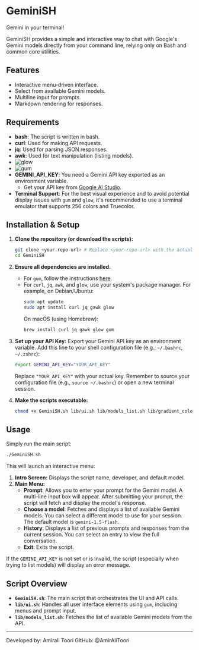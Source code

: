 # GeminiSH
Gemini in your terminal!

GeminiSH provides a simple and interactive way to chat with Google's Gemini models directly from your command line, relying only on Bash and common core utilities.

## Features
*   Interactive menu-driven interface.
*   Select from available Gemini models.
*   Multiline input for prompts.
*   Markdown rendering for responses.

## Requirements
*   **bash**: The script is written in bash.
*   **curl**: Used for making API requests.
*   **jq**: Used for parsing JSON responses.
*   **awk**: Used for text manipulation (listing models).
*   ![glow](https://github.com/charmbracelet/glow)
*   ![gum](https://github.com/charmbracelet/gum)
*   **GEMINI_API_KEY**: You need a Gemini API key exported as an environment variable.
    *   Get your API key from [Google AI Studio](https://aistudio.google.com/app/apikey).
*   **Terminal Support**: For the best visual experience and to avoid potential display issues with `gum` and `glow`, it's recommended to use a terminal emulator that supports 256 colors and Truecolor.

## Installation & Setup

1.  **Clone the repository (or download the scripts):**
    ```bash
    git clone <your-repo-url> # Replace <your-repo-url> with the actual URL
    cd GeminiSH
    ```
2.  **Ensure all dependencies are installed.**
    *   For `gum`, follow the instructions [here](https://github.com/charmbracelet/gum#installation).
    *   For `curl`, `jq`, `awk`, and `glow`, use your system's package manager. For example, on Debian/Ubuntu:
        ```bash
        sudo apt update
        sudo apt install curl jq gawk glow
        ```
        On macOS (using Homebrew):
        ```bash
        brew install curl jq gawk glow gum
        ```
3.  **Set up your API Key:**
    Export your Gemini API key as an environment variable. Add this line to your shell configuration file (e.g., `~/.bashrc`, `~/.zshrc`):
    ```bash
    export GEMINI_API_KEY="YOUR_API_KEY"
    ```
    Replace `"YOUR_API_KEY"` with your actual key. Remember to source your configuration file (e.g., `source ~/.bashrc`) or open a new terminal session.

4.  **Make the scripts executable:**
    ```bash
    chmod +x GeminiSH.sh lib/ui.sh lib/models_list.sh lib/gradient_color.sh configs/gum_vars.sh
    ```

## Usage

Simply run the main script:

```bash
./GeminiSH.sh
```

This will launch an interactive menu:

1.  **Intro Screen:** Displays the script name, developer, and default model.
2.  **Main Menu:**
    *   **Prompt**: Allows you to enter your prompt for the Gemini model. A multi-line input box will appear. After submitting your prompt, the script will fetch and display the model's response.
    *   **Choose a model**: Fetches and displays a list of available Gemini models. You can select a different model to use for your session. The default model is `gemini-1.5-flash`.
    *   **History**: Displays a list of previous prompts and responses from the current session. You can select an entry to view the full conversation.
    *   **Exit**: Exits the script.

If the `GEMINI_API_KEY` is not set or is invalid, the script (especially when trying to list models) will display an error message.

## Script Overview

*   **`GeminiSH.sh`**: The main script that orchestrates the UI and API calls.
*   **`lib/ui.sh`**: Handles all user interface elements using `gum`, including menus and prompt input.
*   **`lib/models_list.sh`**: Fetches the list of available Gemini models from the API.

---
Developed by: Amirali Toori
GitHub: @AmirAliToori
